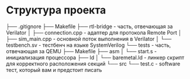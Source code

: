 # Структура проекта
├── .gitignore
├── Makefile
├── rtl-bridge - часть, отвечающая за Verilator
│   ├── connection.cpp - адаптер для протокола Remote Port
│   ├── sim_main.cpp - основной поток выполнения в Verilator
│   └── testbench.sv - тестбенч на языке SystemVerilog
└── tests - часть, отвечающая за QEMU
    ├── Makefile
    ├── asm
    │   └── start.s - инициализация процессора
    ├── ld
    │   └── baremetal.ld - линкер скрипт для корректного расположения секций
    └── src
        └── test.c - software тест, который вам и предстоит писать
